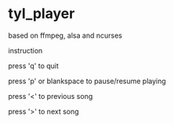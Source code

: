 tyl_player
==========

based on ffmpeg, alsa and ncurses

instruction

press 'q' to quit

press 'p' or blankspace to pause/resume playing

press '<' to previous song

press '>' to next song

